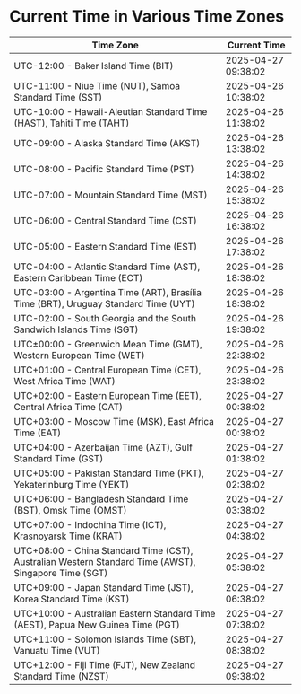 # Current Time in Various Time Zones

| Time Zone | Current Time |
|-----------|--------------|
| UTC-12:00 - Baker Island Time (BIT) | 2025-04-27 09:38:02 |
| UTC-11:00 - Niue Time (NUT), Samoa Standard Time (SST) | 2025-04-26 10:38:02 |
| UTC-10:00 - Hawaii-Aleutian Standard Time (HAST), Tahiti Time (TAHT) | 2025-04-26 11:38:02 |
| UTC-09:00 - Alaska Standard Time (AKST) | 2025-04-26 13:38:02 |
| UTC-08:00 - Pacific Standard Time (PST) | 2025-04-26 14:38:02 |
| UTC-07:00 - Mountain Standard Time (MST) | 2025-04-26 15:38:02 |
| UTC-06:00 - Central Standard Time (CST) | 2025-04-26 16:38:02 |
| UTC-05:00 - Eastern Standard Time (EST) | 2025-04-26 17:38:02 |
| UTC-04:00 - Atlantic Standard Time (AST), Eastern Caribbean Time (ECT) | 2025-04-26 18:38:02 |
| UTC-03:00 - Argentina Time (ART), Brasília Time (BRT), Uruguay Standard Time (UYT) | 2025-04-26 18:38:02 |
| UTC-02:00 - South Georgia and the South Sandwich Islands Time (SGT) | 2025-04-26 19:38:02 |
| UTC±00:00 - Greenwich Mean Time (GMT), Western European Time (WET) | 2025-04-26 22:38:02 |
| UTC+01:00 - Central European Time (CET), West Africa Time (WAT) | 2025-04-26 23:38:02 |
| UTC+02:00 - Eastern European Time (EET), Central Africa Time (CAT) | 2025-04-27 00:38:02 |
| UTC+03:00 - Moscow Time (MSK), East Africa Time (EAT) | 2025-04-27 00:38:02 |
| UTC+04:00 - Azerbaijan Time (AZT), Gulf Standard Time (GST) | 2025-04-27 01:38:02 |
| UTC+05:00 - Pakistan Standard Time (PKT), Yekaterinburg Time (YEKT) | 2025-04-27 02:38:02 |
| UTC+06:00 - Bangladesh Standard Time (BST), Omsk Time (OMST) | 2025-04-27 03:38:02 |
| UTC+07:00 - Indochina Time (ICT), Krasnoyarsk Time (KRAT) | 2025-04-27 04:38:02 |
| UTC+08:00 - China Standard Time (CST), Australian Western Standard Time (AWST), Singapore Time (SGT) | 2025-04-27 05:38:02 |
| UTC+09:00 - Japan Standard Time (JST), Korea Standard Time (KST) | 2025-04-27 06:38:02 |
| UTC+10:00 - Australian Eastern Standard Time (AEST), Papua New Guinea Time (PGT) | 2025-04-27 07:38:02 |
| UTC+11:00 - Solomon Islands Time (SBT), Vanuatu Time (VUT) | 2025-04-27 08:38:02 |
| UTC+12:00 - Fiji Time (FJT), New Zealand Standard Time (NZST) | 2025-04-27 09:38:02 |
